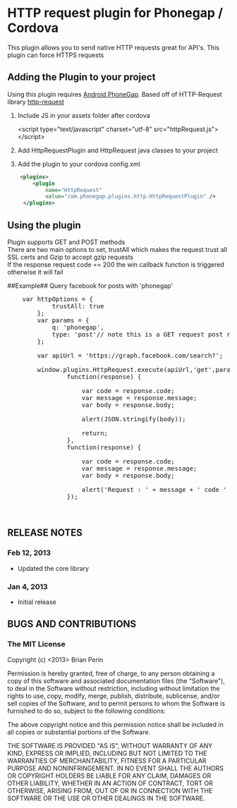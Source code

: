 # HTTP request plugin for Phonegap / Cordova #

This plugin allows you to send native HTTP requests great for API's. This plugin can force HTTPS requests

## Adding the Plugin to your project ##

Using this plugin requires [Android PhoneGap](http://github.com/phonegap/phonegap-android).
Based off of HTTP-Request library [http-request](https://github.com/kevinsawicki/http-request)

1. Include JS in your assets folder after cordova

    &lt;script type="text/javascript" charset="utf-8" src="httpRequest.js"&gt;&lt;/script&gt;

2. Add HttpRequestPlugin and HttpRequest java classes to your project

3. Add the plugin to your cordova config.xml

```xml
    <plugins>
        <plugin
            name="HttpRequest"
            value="com.phonegap.plugins.http.HttpRequestPlugin" />
     </plugins>
```

## Using the plugin ##

Plugin supports GET and POST methods
<br/>
There are two main options to set, trustAll which makes the request trust all SSL certs and Gzip to accept gzip requests
<br/>
If the response request code == 200 the win callback function is triggered otherwise it will fail

##Example##
Query facebook for posts with 'phonegap'

<pre>
    var httpOptions = {
            trustAll: true
        };
        var params = {
            q: 'phonegap',
            type: 'post'// note this is a GET request post refers to the facebook wall posts
        };

        var apiUrl = 'https://graph.facebook.com/search?';

        window.plugins.HttpRequest.execute(apiUrl,'get',params, httpOptions,
                function(response) {

                    var code = response.code;
                    var message = response.message;
                    var body = response.body;
                    
                    alert(JSON.stringify(body));
                    
                    return;
                },
                function(response) {
              
                    var code = response.code;
                    var message = response.message;
                    var body = response.body;

                    alert('Request : ' + message + ' code ' + code);
                });

        
</pre>

## RELEASE NOTES ##

### Feb 12, 2013 ###

* Updated the core library

### Jan 4, 2013 ###

* Initial release

## BUGS AND CONTRIBUTIONS ##


### The MIT License

Copyright (c) <2013> Brian Perin

 Permission is hereby granted, free of charge, to any person obtaining a copy
 of this software and associated documentation files (the "Software"), to deal
 in the Software without restriction, including without limitation the rights
 to use, copy, modify, merge, publish, distribute, sublicense, and/or sell
 copies of the Software, and to permit persons to whom the Software is
 furnished to do so, subject to the following conditions:

 The above copyright notice and this permission notice shall be included in
 all copies or substantial portions of the Software.

 THE SOFTWARE IS PROVIDED "AS IS", WITHOUT WARRANTY OF ANY KIND, EXPRESS OR
 IMPLIED, INCLUDING BUT NOT LIMITED TO THE WARRANTIES OF MERCHANTABILITY,
 FITNESS FOR A PARTICULAR PURPOSE AND NONINFRINGEMENT. IN NO EVENT SHALL THE
 AUTHORS OR COPYRIGHT HOLDERS BE LIABLE FOR ANY CLAIM, DAMAGES OR OTHER
 LIABILITY, WHETHER IN AN ACTION OF CONTRACT, TORT OR OTHERWISE, ARISING FROM,
 OUT OF OR IN CONNECTION WITH THE SOFTWARE OR THE USE OR OTHER DEALINGS IN
 THE SOFTWARE.
 
